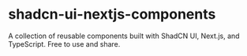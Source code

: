 # shadcn-ui-nextjs-components
A collection of reusable components built with ShadCN UI, Next.js, and TypeScript. Free to use and share.
